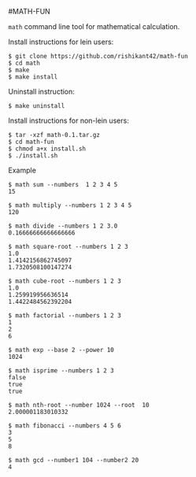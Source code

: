 #MATH-FUN

`math` command line tool for mathematical calculation.

Install instructions for lein users:

```
$ git clone https://github.com/rishikant42/math-fun
$ cd math
$ make
$ make install
```

Uninstall instruction:

```
$ make uninstall
```
Install instructions for non-lein users:

```
$ tar -xzf math-0.1.tar.gz
$ cd math-fun
$ chmod a+x install.sh
$ ./install.sh
```

Example

```
$ math sum --numbers  1 2 3 4 5
15

$ math multiply --numbers 1 2 3 4 5
120

$ math divide --numbers 1 2 3.0
0.16666666666666666

$ math square-root --numbers 1 2 3
1.0
1.4142156862745097
1.7320508100147274

$ math cube-root --numbers 1 2 3
1.0
1.259919956636514
1.4422484562392204

$ math factorial --numbers 1 2 3 
1
2
6

$ math exp --base 2 --power 10
1024

$ math isprime --numbers 1 2 3 
false
true
true

$ math nth-root --number 1024 --root  10
2.000001183010332

$ math fibonacci --numbers 4 5 6
3
5
8

$ math gcd --number1 104 --number2 20
4
```
